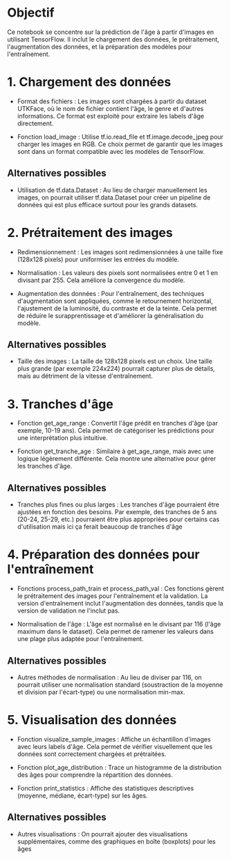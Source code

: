 # Objectif

Ce notebook se concentre sur la prédiction de l'âge à partir d'images en utilisant TensorFlow. Il inclut le chargement des données, le prétraitement, l'augmentation des données, et la préparation des modèles pour l'entraînement.

# 1. Chargement des données

- Format des fichiers : Les images sont chargées à partir du dataset UTKFace, où le nom de fichier contient l'âge, le genre et d'autres informations. Ce format est exploité pour extraire les labels d'âge directement.

- Fonction load_image : Utilise tf.io.read_file et tf.image.decode_jpeg pour charger les images en RGB. Ce choix permet de garantir que les images sont dans un format compatible avec les modèles de TensorFlow.

## Alternatives possibles

- Utilisation de tf.data.Dataset : Au lieu de charger manuellement les images, on pourrait utiliser tf.data.Dataset pour créer un pipeline de données qui est plus efficace surtout pour les grands datasets.
    

# 2. Prétraitement des images

- Redimensionnement : Les images sont redimensionnées à une taille fixe (128x128 pixels) pour uniformiser les entrées du modèle.

- Normalisation : Les valeurs des pixels sont normalisées entre 0 et 1 en divisant par 255. Cela améliore la convergence du modèle.

- Augmentation des données : Pour l'entraînement, des techniques d'augmentation sont appliquées, comme le retournement horizontal, l'ajustement de la luminosité, du contraste et de la teinte. Cela permet de réduire le surapprentissage et d'améliorer la généralisation du modèle.

## Alternatives possibles

- Taille des images : La taille de 128x128 pixels est un choix. Une taille plus grande (par exemple 224x224) pourrait capturer plus de détails, mais au détriment de la vitesse d'entraînement.

# 3. Tranches d'âge

- Fonction get_age_range : Convertit l'âge prédit en tranches d'âge (par exemple, 10-19 ans). Cela permet de catégoriser les prédictions pour une interprétation plus intuitive.

- Fonction get_tranche_age : Similaire à get_age_range, mais avec une logique légèrement différente. Cela montre une alternative pour gérer les tranches d'âge.

## Alternatives possibles

- Tranches plus fines ou plus larges : Les tranches d'âge pourraient être ajustées en fonction des besoins. Par exemple, des tranches de 5 ans (20-24, 25-29, etc.) pourraient être plus appropriées pour certains cas d'utilisation mais ici ça ferait beaucoup de tranches d'âge


# 4. Préparation des données pour l'entraînement

- Fonctions process_path_train et process_path_val : Ces fonctions gèrent le prétraitement des images pour l'entraînement et la validation. La version d'entraînement inclut l'augmentation des données, tandis que la version de validation ne l'inclut pas.

- Normalisation de l'âge : L'âge est normalisé en le divisant par 116 (l'âge maximum dans le dataset). Cela permet de ramener les valeurs dans une plage plus adaptée pour l'entraînement.

## Alternatives possibles

- Autres méthodes de normalisation : Au lieu de diviser par 116, on pourrait utiliser une normalisation standard (soustraction de la moyenne et division par l'écart-type) ou une normalisation min-max.


# 5. Visualisation des données

- Fonction visualize_sample_images : Affiche un échantillon d'images avec leurs labels d'âge. Cela permet de vérifier visuellement que les données sont correctement chargées et prétraitées.

- Fonction plot_age_distribution : Trace un histogramme de la distribution des âges pour comprendre la répartition des données.

- Fonction print_statistics : Affiche des statistiques descriptives (moyenne, médiane, écart-type) sur les âges.

## Alternatives possibles
    
- Autres visualisations : On pourrait ajouter des visualisations supplémentaires, comme des graphiques en boîte (boxplots) pour les âges
